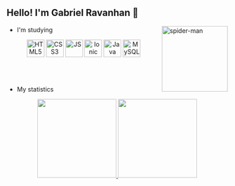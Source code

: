 ## Hello! I'm Gabriel Ravanhan 🤘

<img align="right" alt="spider-man" height="150" src="https://media.discordapp.net/attachments/898963203420200981/923029582087594054/spider-man.gif?width=427&height=427">

<!--
**gabrielravanhan/gabrielravanhan** is a ✨ _special_ ✨ repository because its `README.md` (this file) appears on your GitHub profile.

Here are some ideas to get you started:

- 🔭 I’m currently working on ...
- 🌱 I’m currently learning ...
- 👯 I’m looking to collaborate on ...
- 🤔 I’m looking for help with ...
- 💬 Ask me about ...![68747470733a2f2f6d656469612e646973636f72646170702e6e65742f6174746163686d656e74732f3839383936333230333432303230303938312f3932333032393538323038373539343035342f7370696465722d6d616e2e6769663f77696474683d343237266865696768743d343237](https://user-images.githubusercontent.com/61015280/147023098-dfb33db4-dd2e-4328-aa4a-a4e375ac9181.gif)

- 📫 How to reach me: ...
- 😄 Pronouns: ...
- ⚡ Fun fact: ...
-->

- I'm studying
<div align="center" style="display: inline_block">
  <img alt="HTML5" height="40" width="40" src="https://cdn.jsdelivr.net/gh/devicons/devicon/icons/html5/html5-original.svg" />
  <img alt="CSS3" height="40" width="40" src="https://cdn.jsdelivr.net/gh/devicons/devicon/icons/css3/css3-original.svg" />
  <img alt="JS" height="40" width="40" src="https://cdn.jsdelivr.net/gh/devicons/devicon/icons/javascript/javascript-original.svg" />
  <img alt="Ionic" height="40" width="40" src="https://cdn.jsdelivr.net/gh/devicons/devicon/icons/ionic/ionic-original.svg" />
  <img alt="Java" height="40" width="40" src="https://cdn.jsdelivr.net/gh/devicons/devicon/icons/java/java-original.svg" />
  <img alt="MySQL" height="40" width="40" src="https://cdn.jsdelivr.net/gh/devicons/devicon/icons/mysql/mysql-original-wordmark.svg" />
</div>

<br/><br/>

- My statistics
<div align="center">
  <a href="https://github.com/gabrielravanhan">
    <img height="180em" src="https://github-readme-stats.vercel.app/api?username=gabrielravanhan&show_icons=true&theme=tokyonight&include_all_commits=true&count_private=true" />
    <img height="180em" src="https://github-readme-stats.vercel.app/api/top-langs/?username=gabrielravanhan&layout=compact&langs_count=7&theme=tokyonight" />
  </a>
</div>
